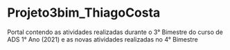 # Projeto3bim_ThiagoCosta
Portal contendo as atividades realizadas durante o 3° Bimestre do curso de ADS 1° Ano (2021)
e as novas atividades realizadas no 4° Bimestre
